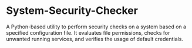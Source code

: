 # System-Security-Checker
A Python-based utility to perform security checks on a system based on a specified configuration file. It evaluates file permissions, checks for unwanted running services, and verifies the usage of default credentials.
